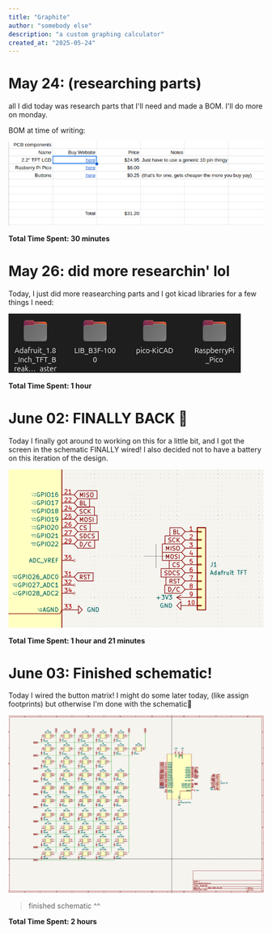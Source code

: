 ```yaml
---
title: "Graphite"
author: "somebody else"
description: "a custom graphing calculator"
created_at: "2025-05-24"
---
```


# May 24: (researching parts)

all I did today was research parts that I'll need and made a BOM.
I'll do more on monday.

BOM at time of writing:

![](https://github.com/thelegendofmario/graphite/blob/main/.github/bom.png?raw=true)

**Total Time Spent: 30 minutes**

# May 26: did more researchin' lol

Today, I just did more reasearching parts and I got kicad libraries for a few things I need:

![](https://github.com/thelegendofmario/graphite/blob/main/.github/kicadlibs.png?raw=true)

**Total Time Spent: 1 hour**

# June 02: FINALLY BACK 🎉

Today I finally got around to working on this for a little bit, and I got the screen in the schematic FINALLY wired! I also decided not to have a battery on this iteration of the design.

![](https://github.com/thelegendofmario/graphite/blob/main/.github/wiringtft.png)

**Total Time Spent: 1 hour and 21 minutes**

# June 03: Finished schematic!

Today I wired the button matrix! I might do some later today, (like assign footprints) but otherwise I'm done with the schematic🎉


![](https://github.com/thelegendofmario/graphite/blob/main/.github/finishedschematic.png)

> finished schematic ^^

**Total Time Spent: 2 hours**
